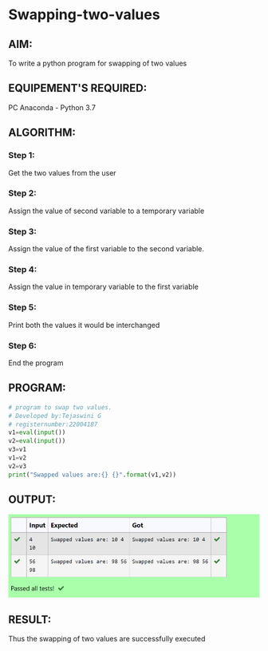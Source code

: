 # Swapping-two-values
## AIM:
To write a python program for swapping of two values
## EQUIPEMENT'S REQUIRED: 
PC
Anaconda - Python 3.7
## ALGORITHM: 
### Step 1:
Get the two values from the user
### Step 2: 
Assign the value of second variable to a temporary variable 
### Step 3: 
Assign the value of the first variable to the second variable.
### Step 4:  
Assign the value in temporary variable to the first variable
### Step 5: 
Print both the values it would be interchanged
### Step 6: 
End the program
## PROGRAM:
```python
# program to swap two values.
# Developed by:Tejaswini G
# registernumber:22004187
v1=eval(input())
v2=eval(input())
v3=v1
v1=v2
v2=v3
print("Swapped values are:{} {}".format(v1,v2))
```
## OUTPUT:
![output](g.png)



## RESULT:
Thus the swapping of two values are successfully executed



